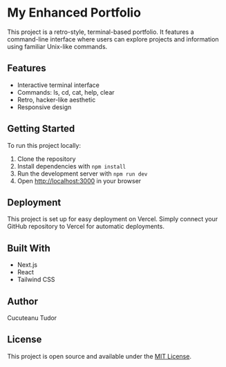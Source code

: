 # My Enhanced Portfolio

This project is a retro-style, terminal-based portfolio. It features a command-line interface where users can explore projects and information using familiar Unix-like commands.

## Features

- Interactive terminal interface
- Commands: ls, cd, cat, help, clear
- Retro, hacker-like aesthetic
- Responsive design

## Getting Started

To run this project locally:

1. Clone the repository
2. Install dependencies with `npm install`
3. Run the development server with `npm run dev`
4. Open [http://localhost:3000](http://localhost:3000) in your browser

## Deployment

This project is set up for easy deployment on Vercel. Simply connect your GitHub repository to Vercel for automatic deployments.

## Built With

- Next.js
- React
- Tailwind CSS

## Author

Cucuteanu Tudor

## License

This project is open source and available under the [MIT License](LICENSE).